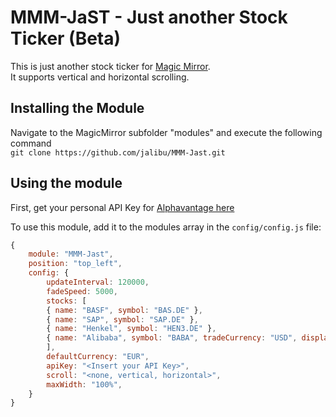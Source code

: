 # MMM-JaST - **J**ust **a**nother **S**tock **T**icker (Beta)
This is just another stock ticker for [Magic Mirror](https://magicmirror.builders/).  
It supports vertical and horizontal scrolling.

## Installing the Module
Navigate to the MagicMirror subfolder "modules" and execute the following command  
`git clone https://github.com/jalibu/MMM-Jast.git`

## Using the module
First, get your personal API Key for [Alphavantage here](https://www.alphavantage.co/support/#api-key)

To use this module, add it to the modules array in the `config/config.js` file:

```javascript
{
	module: "MMM-Jast",
	position: "top_left",
	config: {
		updateInterval: 120000,
		fadeSpeed: 5000,
		stocks: [
		{ name: "BASF", symbol: "BAS.DE" },
		{ name: "SAP", symbol: "SAP.DE" },
		{ name: "Henkel", symbol: "HEN3.DE" },
		{ name: "Alibaba", symbol: "BABA", tradeCurrency: "USD", displayCurrency: "EUR" },
		],
		defaultCurrency: "EUR",
		apiKey: "<Insert your API Key>",
		scroll: "<none, vertical, horizontal>",
		maxWidth: "100%",
	}
}
```